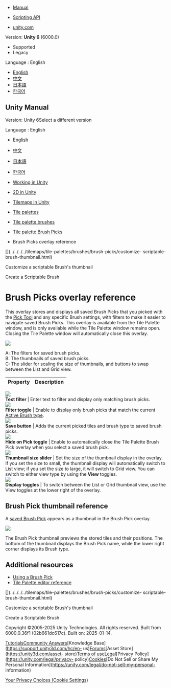 [](https://docs.unity3d.com)

  * [Manual](../Manual/index.html)
  * [Scripting API](../ScriptReference/index.html)

  * [unity.com](https://unity.com/)

Version: **Unity 6** (6000.0)

  * Supported
  * Legacy

Language : English

  * [English](/Manual/tilemaps/tile-palettes/brushes/brush-picks/brush-picks-overlay-reference.html)
  * [中文](/cn/current/Manual/tilemaps/tile-palettes/brushes/brush-picks/brush-picks-overlay-reference.html)
  * [日本語](/ja/current/Manual/tilemaps/tile-palettes/brushes/brush-picks/brush-picks-overlay-reference.html)
  * [한국어](/kr/current/Manual/tilemaps/tile-palettes/brushes/brush-picks/brush-picks-overlay-reference.html)

[](https://docs.unity3d.com)

## Unity Manual

Version: Unity 6Select a different version

Language : English

  * [English](/Manual/tilemaps/tile-palettes/brushes/brush-picks/brush-picks-overlay-reference.html)
  * [中文](/cn/current/Manual/tilemaps/tile-palettes/brushes/brush-picks/brush-picks-overlay-reference.html)
  * [日本語](/ja/current/Manual/tilemaps/tile-palettes/brushes/brush-picks/brush-picks-overlay-reference.html)
  * [한국어](/kr/current/Manual/tilemaps/tile-palettes/brushes/brush-picks/brush-picks-overlay-reference.html)

  * [Working in Unity](../../../../working-in-unity.html)
  * [2D in Unity](../../../../Unity2D.html)
  * [Tilemaps in Unity](../../../../tilemaps/tilemaps-landing.html)
  * [Tile palettes](../../../../tilemaps/tile-palettes/tile-palette-landing.html)
  * [Tile palette brushes](../../../../tilemaps/tile-palettes/brushes/tile-palette-brushes-landing.html)
  * [Tile palette Brush Picks](../../../../tilemaps/tile-palettes/brushes/brush-picks/tile-palette-brush-picks.html)
  * Brush Picks overlay reference

[](../../../../tilemaps/tile-palettes/brushes/brush-picks/customize-
scriptable-brush-thumbnail.html)

Customize a scriptable Brush's thumbnail

[](../../../../tilemaps/tile-palettes/brushes/create-scriptable-brush.html)

Create a Scriptable Brush

# Brush Picks overlay reference

This overlay stores and displays all saved Brush Picks that you picked with
the [Pick Tool](../../tools/create-brush-picks-from-tiles-pick-tool.html) and
any specific Brush settings, with filters to make it easier to navigate saved
Brush Picks. This overlay is available from the Tile Palette window, and is
only available while the Tile Palette window remains open. Closing the Tile
Palette window will automatically close this overlay.

![](../../../../../uploads/Main/annotated-brush-pick-overlay.png)

A: The filters for saved brush picks.  
B: The thumbnails of saved brush picks.  
C: The slider for scaling the size of thumbnails, and buttons to swap between
the List and Grid view.

**Property** | **Description**  
---|---  
![](../../../../../uploads/Main/brush-picks-text-filter.png)  
**Text filter** | Enter text to filter and display only matching brush picks.  
![](../../../../../uploads/Main/brush-picks-filter-toggle.png)  
**Filter toggle** | Enable to display only brush picks that match the current [Active Brush type](../brush-inspector-reference.html).  
![](../../../../../uploads/Main/brush-picks-save-button.png)  
**Save button** | Adds the current picked tiles and brush type to saved brush picks.  
![](../../../../../uploads/Main/brush-picks-hide-on-pick.png)  
**Hide on Pick toggle** | Enable to automatically close the Tile Palette Brush Pick overlay when you select a saved brush pick.  
![](../../../../../uploads/Main/brush-pick-slider.png)  
**Thumbnail size slider** | Set the size of the thumbnail display in the overlay. If you set the size to small, the thumbnail display will automatically switch to List view; if you set the size to large, it will switch to Grid view. You can switch to either view type by using the **View** toggles.  
![](../../../../../uploads/Main/brush-pick-view-toggle.png)  
**Display toggles** | To switch between the List or Grid thumbnail view, use the View toggles at the lower right of the overlay.  
  
## Brush Pick thumbnail reference

A [saved Brush Pick](./work-with-brush-picks.html) appears as a thumbnail in
the Brush Pick overlay.

![](../../../../../uploads/Main/brush-pick-thumbnail.png)

The Brush Pick thumbnail previews the stored tiles and their positions. The
bottom of the thumbnail displays the Brush Pick name, while the lower right
corner displays its Brush type.

## Additional resources

  * [Using a Brush Pick](./work-with-brush-picks.html)
  * [Tile Palette editor reference](../../tile-palette-editor-reference.html)

[](../../../../tilemaps/tile-palettes/brushes/brush-picks/customize-
scriptable-brush-thumbnail.html)

Customize a scriptable Brush's thumbnail

[](../../../../tilemaps/tile-palettes/brushes/create-scriptable-brush.html)

Create a Scriptable Brush

Copyright ©2005-2025 Unity Technologies. All rights reserved. Built from
6000.0.36f1 (02b661dc617c). Built on: 2025-01-14.

[Tutorials](https://learn.unity.com/)[Community
Answers](https://answers.unity3d.com)[Knowledge
Base](https://support.unity3d.com/hc/en-
us)[Forums](https://forum.unity3d.com)[Asset Store](https://unity3d.com/asset-
store)[Terms of
use](https://docs.unity3d.com/Manual/TermsOfUse.html)[Legal](https://unity.com/legal)[Privacy
Policy](https://unity.com/legal/privacy-
policy)[Cookies](https://unity.com/legal/cookie-policy)[Do Not Sell or Share
My Personal Information](https://unity.com/legal/do-not-sell-my-personal-
information)

[Your Privacy Choices (Cookie Settings)](javascript:void\(0\);)

